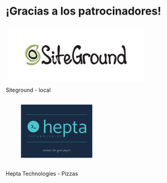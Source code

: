 # ¡Gracias a los patrocinadores!

<div class="small-font">
    <div class="row">
        <div class="column-1-2">
            <img src="/images/pbf18es/siteground.png" style="height:140px;padding:10px;"/><br/>
           Siteground - local 
        </div>
        <div class="column-1-2">
            <img src="/images/pbf18es/hepta.png" style="height:140px;padding:30px 40px;"/><br/>
			Hepta Technologies - Pizzas          
        </div>
    </div>
</div>

